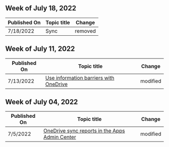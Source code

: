 <!-- This file is generated automatically each week. Changes made to this file will be overwritten.-->



## Week of July 18, 2022


| Published On |Topic title | Change |
|------|------------|--------|
| 7/18/2022 | Sync | removed |


## Week of July 11, 2022


| Published On |Topic title | Change |
|------|------------|--------|
| 7/13/2022 | [Use information barriers with OneDrive](/OneDrive/information-barriers) | modified |


## Week of July 04, 2022


| Published On |Topic title | Change |
|------|------------|--------|
| 7/5/2022 | [OneDrive sync reports in the Apps Admin Center](/OneDrive/sync-health) | modified |
